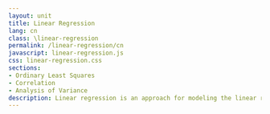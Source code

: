 ```yaml
---
layout: unit
title: Linear Regression
lang: cn
class: \linear-regression
permalink: /linear-regression/cn
javascript: linear-regression.js
css: linear-regression.css
sections:
- Ordinary Least Squares
- Correlation
- Analysis of Variance
description: Linear regression is an approach for modeling the linear relationship between two variables.
---
```



